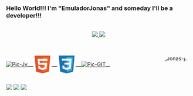 ### Hello World!!! I'm "EmuladorJonas" and someday I'll be a developer!!!
<br>

<div align="center">
  <a href="https://www.youtube.com/channel/UChzP90Fmq_WGAiguzUpKj5w">
  <img height="165em" src="https://github-readme-stats.vercel.app/api?username=EmuladorJonas&show_icons=true&theme=dark"/>
  <img height="165em" src="https://github-readme-stats.vercel.app/api/top-langs/?username=EmuladorJonas&layout=compact&langs_count=7&theme=dark"/>
</div>

##

<div style="display: inline_block"><br>
  <img align="center" alt="Pic-Jv" height="50" width="50" src="https://cdn.jsdelivr.net/gh/devicons/devicon/icons/java/java-original-wordmark.svg">
  &nbsp;&nbsp;
  <img align="center" alt="Pic-HTML" height="50" width="50" src="https://raw.githubusercontent.com/devicons/devicon/master/icons/html5/html5-original.svg">
  &nbsp;&nbsp;
  <img align="center" alt="Pic-CSS" height="50" width="50" src="https://raw.githubusercontent.com/devicons/devicon/master/icons/css3/css3-original.svg">
  &nbsp;&nbsp;
  <img align="center" alt="Pic-GIT" height="50" width="50" src="https://cdn.jsdelivr.net/gh/devicons/devicon/icons/git/git-plain-wordmark.svg">
  &nbsp;&nbsp;
  <img align="right" alt="Jonas-pic" height="150" style="border-radius:50px;" src="https://user-images.githubusercontent.com/103910100/198158535-2603bc0f-cd86-425d-8f78-c3a2faf68341.png">
</div>

##

<div> 
  <a href="https://www.youtube.com/channel/UChzP90Fmq_WGAiguzUpKj5w" target="_blank"><img src="https://img.shields.io/badge/YouTube-FF0000?style=for-the-badge&logo=youtube&logoColor=white" target="_blank"></a>
  <a href="https://www.instagram.com/jonassantos_16/" target="_blank"><img src="https://img.shields.io/badge/-Instagram-%23E4405F?style=for-the-badge&logo=instagram&logoColor=white" target="_blank"></a> 
  <a href="https://www.linkedin.com/in/jonassantos13/" target="_blank"><img src="https://img.shields.io/badge/-LinkedIn-%230077B5?style=for-the-badge&logo=linkedin&logoColor=white" target="_blank"></a> 
 
 
</div>

<!--

- 🔭 I’m currently working on ...
- 🌱 I’m currently learning ...
- 👯 I’m looking to collaborate on ...
- 🤔 I’m looking for help with ...
- 💬 Ask me about ...
- 📫 How to reach me: ...
- 😄 Pronouns: ...
- ⚡ Fun fact: ...
-->
